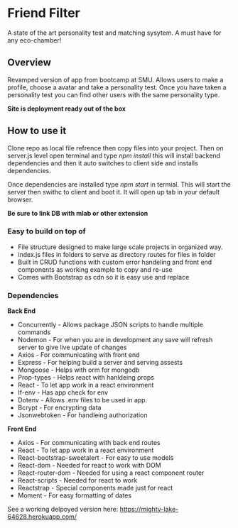 # Friend Filter
A state of the art personality test and matching sysytem. A must have for any eco-chamber!

## Overview
Revamped version of app from bootcamp at SMU. Allows users to make a profile, choose a avatar and take a personality test.
Once you have taken a personality test you can find other users with the same personality type.

**__Site is deployment ready out of the box__**

## How to use it
Clone repo as local file refrence then copy files into your project. Then on server.js level open terminal and type *npm install* this will install backend dependencies and then it auto switches to client side and installs dependencies.

Once dependencies are installed type *npm start* in termial. This will start the server then swithc to client and boot it. It will open up tab in your default browser.

**Be sure to link DB with mlab or other extension**

### Easy to build on top of
* File structure designed to make large scale projects in organized way.
* index.js files in folders to serve as directory routes for files in folder
* Built in CRUD functions with custom error handeling and front end components as working example to copy and re-use
* Comes with Bootstrap as cdn so it is easy use and replace

### Dependencies 

**Back End**
- Concurrently - Allows package JSON scripts to handle multiple commands
- Nodemon - For when you are in development any save will refresh server to give live update of changes
- Axios - For communicating with front end
- Express - For helping build a server and serving assests
- Mongoose - Helps with orm for mongodb
- Prop-types - Helps react with hanldeing props
- React - To let app work in a react environment
- If-env - Has app check for env
- Dotenv - Allows .env files to be used in app. 
- Bcrypt - For encrypting data
- Jsonwebtoken - For handleing authorization

**Front End**
- Axios - For communicating with back end routes
- React - To let app work in a react environment
- React-bootstrap-sweetalert - For easy to use models
- React-dom - Needed for react to work with DOM
- React-router-dom - Needed for using a react component router
- React-scripts - Needed for react to work
- Reactstrap - Special components made just for react
- Moment - For easy formatting of dates

See a working delpoyed version here: https://mighty-lake-64628.herokuapp.com/